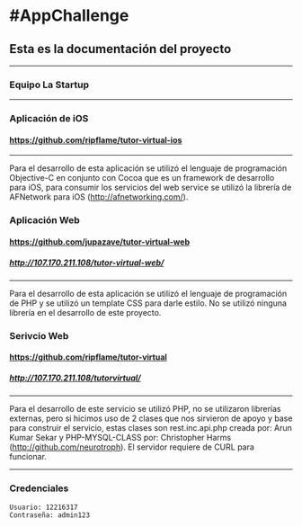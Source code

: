# #AppChallenge
## Esta es la documentación del proyecto
---
### Equipo La Startup

---

### Aplicación de iOS
#### https://github.com/ripflame/tutor-virtual-ios
---
Para el desarrollo de esta aplicación se utilizó el lenguaje de programación Objective-C en conjunto con Cocoa que es un framework de desarrollo para iOS, para consumir los servicios del web service se utilizó la librería de AFNetwork para iOS (http://afnetworking.com/).

### Aplicación Web
#### https://github.com/jupazave/tutor-virtual-web
##### http://107.170.211.108/tutor-virtual-web/
---
Para el desarrollo de esta aplicación se utilizó el lenguaje de programación de PHP y se utilizó un template CSS para darle estilo. No se utilizó ninguna librería en el desarrollo de este proyecto.

### Serivcio Web
#### https://github.com/ripflame/tutor-virtual
##### http://107.170.211.108/tutorvirtual/
---
Para el desarrollo de este servicio se utilizó PHP, no se utilizaron librerías externas, pero si hicimos uso de 2 clases que nos sirvieron de apoyo y base para construir el servicio, estas clases son rest.inc.api.php creada por: Arun Kumar Sekar y PHP-MYSQL-CLASS por: Christopher Harms (http://github.com/neurotroph). El servidor requiere de CURL para funcionar.

---


### Credenciales
	Usuario: 12216317
	Contraseña: admin123


